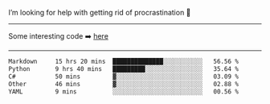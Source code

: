 I’m looking for help with getting rid of procrastination 🤔

-----

Some interesting code :arrow_right: [here](https://github.com/zhen8838/playground)

-----

<!--START_SECTION:waka-->

```txt
Markdown     15 hrs 20 mins  ██████████████░░░░░░░░░░░   56.56 %
Python       9 hrs 40 mins   █████████░░░░░░░░░░░░░░░░   35.64 %
C#           50 mins         ▓░░░░░░░░░░░░░░░░░░░░░░░░   03.09 %
Other        46 mins         ▓░░░░░░░░░░░░░░░░░░░░░░░░   02.88 %
YAML         9 mins          ░░░░░░░░░░░░░░░░░░░░░░░░░   00.56 %
```

<!--END_SECTION:waka-->

<!--
**zhen8838/zhen8838** is a ✨ _special_ ✨ repository because its `README.md` (this file) appears on your GitHub profile.

Here are some ideas to get you started:

- 🔭 I’m currently working on ...
- 🌱 I’m currently learning ...
- 👯 I’m looking to collaborate on ...
 ...
- 💬 Ask me about ...
- 📫 How to reach me: ...
- 😄 Pronouns: ...
- ⚡ Fun fact: ...
-->

